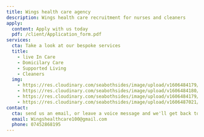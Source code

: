 ```yaml
---
title: Wings health care agency
description: Wings health care recruitment for nurses and cleaners
apply:
  content: Apply with us today
  pdf: /client/Application_form.pdf
services:
  cta: Take a look at our bespoke services
  title:
    - live In Care
    - Domicilary Care
    - Supported Living
    - Cleaners
  img:
    - https://res.cloudinary.com/seabothsides/image/upload/v1606484179/wingsBheki/live-in-care-img_wrioqd.svg
    - https://res.cloudinary.com/seabothsides/image/upload/v1606484180/wingsBheki/dom-care-img_jcsvu6.svg
    - https://res.cloudinary.com/seabothsides/image/upload/v1606484179/wingsBheki/home-care-img_nt6ssf.svg
    - https://res.cloudinary.com/seabothsides/image/upload/v1606487021/wingsBheki/cleaning_spray_closeup_exftqx.jpg
contact:
  cta: send us an email, or leave a voice message and we'll get back to you
  email: Wingshealthcare100@gmail.com
  phone: 07452868195
---
```

